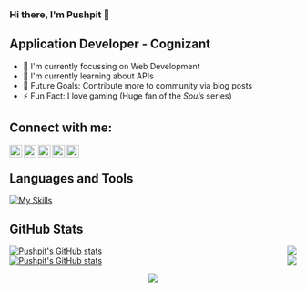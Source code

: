 ### Hi there, I'm Pushpit 👋
## Application Developer - Cognizant

- 🔭 I'm currently focussing on Web Development
- 🌱 I'm currently learning about APIs
- 🥅 Future Goals: Contribute more to community via blog posts
- ⚡ Fun Fact: I love gaming (Huge fan of the *Souls* series)

## Connect with me:

[<img align="left" alt="PushpitKumar | LinkedIn" width="22px" src="https://upload.wikimedia.org/wikipedia/commons/thumb/c/ca/LinkedIn_logo_initials.png/800px-LinkedIn_logo_initials.png" />][linkedin]
[<img align="left" alt="PushpitKumar | Kaggle" width="22px" src="https://cdn.iconscout.com/icon/free/png-256/kaggle-3628869-3030009.png" />][kaggle]
[<img align="left" alt="PushpitKumar | Twitter" width="22px" src="https://seeklogo.com/images/T/twitter-icon-square-logo-108D17D373-seeklogo.com.png" />][twitter]
[<img align="left" alt="PushpitKumar | Instagram" width="22px" src="https://seeklogo.com/images/I/instagram-new-2016-logo-4773FE3F99-seeklogo.com.png" />][instagram]
[<img align="left" alt="PushpitKumar | Facebook" width="22px" src="https://seeklogo.com/images/F/facebook-logo-C64946D6D2-seeklogo.com.png" />][facebook]

<br/>

## Languages and Tools
[![My Skills](https://skillicons.dev/icons?i=cs,dotnet,visualstudio,mysql,aws,linux,py,html,css,js,bootstrap,jquery,vscode,postman,sklearn,git,cpp,flask,azure,docker,sublime&perline=11)](#)

## GitHub Stats

<div style="display: flex; justify-content: space-between;">
     <a href="https://github.com/PushpitKumar#gh-dark-mode-only">
          <img src="https://github-readme-stats.vercel.app/api?username=PushpitKumar&show_icons=true&theme=ambient_gradient#dark-mode-only" alt="Pushpit's GitHub stats" />
     </a>
     <a href="https://github.com/PushpitKumar#gh-dark-mode-only">
          <img src="https://github-readme-stats.vercel.app/api/top-langs/?username=PushpitKumar&theme=ambient_gradient&layout=compact&size_weight=0.5&count_weight=0.5" />
     </a>
</div>

<div style="display: flex; justify-content: space-between;">
     <a href="https://github.com/PushpitKumar#gh-light-mode-only">
          <img src="https://github-readme-stats.vercel.app/api?username=PushpitKumar&show_icons=true&theme=maroongold#light-mode-only" alt="Pushpit's GitHub stats" />
     </a>
     <a href="https://github.com/PushpitKumar#gh-light-mode-only">
          <img src="https://github-readme-stats.vercel.app/api/top-langs/?username=PushpitKumar&theme=maroongold&layout=compact&size_weight=0.5&count_weight=0.5" />
     </a>
</div>

<p align="center">
     <img src="https://capsule-render.vercel.app/api?type=waving&color=gradient&height=100&section=footer"/>
</p>

[linkedin]: https://www.linkedin.com/in/pushpit-kumar
[twitter]: https://twitter.com/Pushpit_99
[kaggle]: https://www.kaggle.com/pushpitkumar
[instagram]: https://www.instagram.com/pushpit_99/
[facebook]: https://www.facebook.com/pushpit.kumar.9
